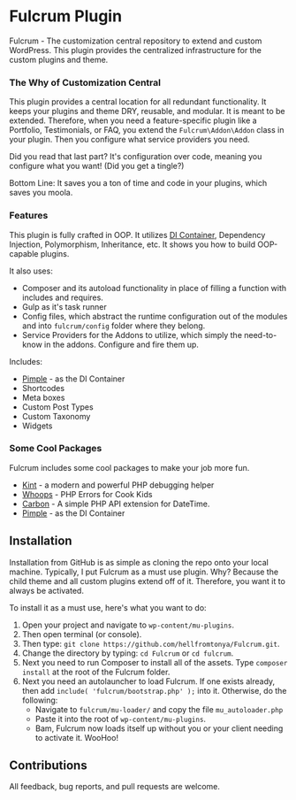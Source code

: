 # Fulcrum Plugin

Fulcrum - The customization central repository to extend and custom WordPress. This plugin provides the centralized infrastructure for the custom plugins and theme.

### The Why of Customization Central
This plugin provides a central location for all redundant functionality.  It keeps your plugins and theme DRY, reusable, and modular.  It is meant to be extended.  Therefore, when you need a feature-specific plugin like a Portfolio, Testimonials, or FAQ, you extend the `Fulcrum\Addon\Addon` class in your plugin.  Then you configure what service providers you need.

Did you read that last part?  It's configuration over code, meaning you configure what you want! (Did you get a tingle?)

Bottom Line: It saves you a ton of time and code in your plugins, which saves you moola.

### Features
This plugin is fully crafted in OOP.  It utilizes [DI Container](http://pimple.sensiolabs.org/), Dependency Injection, Polymorphism, Inheritance, etc.  It shows you how to build OOP-capable plugins.

It also uses:
* Composer and its autoload functionality in place of filling a function with includes and requires.
* Gulp as it's task runner
* Config files, which abstract the runtime configuration out of the modules and into `fulcrum/config` folder where they belong.
* Service Providers for the Addons to utilize, which simply the need-to-know in the addons.  Configure and fire them up.
 
Includes:
* [Pimple](http://pimple.sensiolabs.org/) - as the DI Container
* Shortcodes     
* Meta boxes     
* Custom Post Types  
* Custom Taxonomy    
* Widgets

### Some Cool Packages
Fulcrum includes some cool packages to make your job more fun.
* [Kint](http://raveren.github.io/kint/) - a modern and powerful PHP debugging helper
* [Whoops](http://filp.github.io/whoops/) - PHP Errors for Cook Kids
* [Carbon](http://carbon.nesbot.com/) - A simple PHP API extension for DateTime.
* [Pimple](http://pimple.sensiolabs.org/) - as the DI Container

## Installation

Installation from GitHub is as simple as cloning the repo onto your local machine.  Typically, I put Fulcrum as a must use plugin.  Why? Because the child theme and all custom plugins extend off of it.  Therefore, you want it to always be activated.

To install it as a must use, here's what you want to do:

1. Open your project and navigate to `wp-content/mu-plugins`.
2. Then open terminal (or console).
3. Then type: `git clone https://github.com/hellfromtonya/Fulcrum.git`.
4. Change the directory by typing: `cd Fulcrum` or `cd fulcrum`.
5. Next you need to run Composer to install all of the assets. Type `composer install` at the root of the Fulcrum folder.
6. Next you need an autolauncher to load Fulcrum.  If one exists already, then add `include( 'fulcrum/bootstrap.php' );` into it.  Otherwise, do the following:
    * Navigate to `fulcrum/mu-loader/` and copy the file `mu_autoloader.php`
    * Paste it into the root of `wp-content/mu-plugins`.
    * Bam, Fulcrum now loads itself up without you or your client needing to activate it.  WooHoo!

## Contributions

All feedback, bug reports, and pull requests are welcome.
